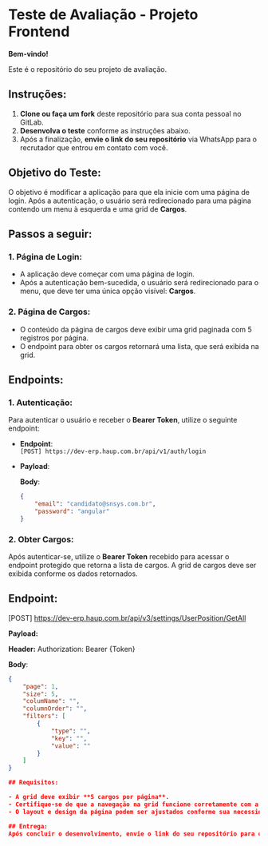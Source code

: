 # Teste de Avaliação - Projeto Frontend

**Bem-vindo!**

Este é o repositório do seu projeto de avaliação. 

## Instruções:

1. **Clone ou faça um fork** deste repositório para sua conta pessoal no GitLab.
2. **Desenvolva o teste** conforme as instruções abaixo.
3. Após a finalização, **envie o link do seu repositório** via WhatsApp para o recrutador que entrou em contato com você.

## Objetivo do Teste:

O objetivo é modificar a aplicação para que ela inicie com uma página de login. Após a autenticação, o usuário será redirecionado para uma página contendo um menu à esquerda e uma grid de **Cargos**.

## Passos a seguir:

### 1. Página de Login:
- A aplicação deve começar com uma página de login.
- Após a autenticação bem-sucedida, o usuário será redirecionado para o menu, que deve ter uma única opção visível: **Cargos**.

### 2. Página de Cargos:
- O conteúdo da página de cargos deve exibir uma grid paginada com 5 registros por página.
- O endpoint para obter os cargos retornará uma lista, que será exibida na grid.

## Endpoints:

### 1. Autenticação:
Para autenticar o usuário e receber o **Bearer Token**, utilize o seguinte endpoint:

- **Endpoint**:  
  `[POST] https://dev-erp.haup.com.br/api/v1/auth/login`
  
- **Payload**: 

  **Body**:

  ```json
  {
      "email": "candidato@snsys.com.br",
      "password": "angular"
  }

### 2. Obter Cargos:

Após autenticar-se, utilize o **Bearer Token** recebido para acessar o endpoint protegido que retorna a lista de cargos. A grid de cargos deve ser exibida conforme os dados retornados.

## Endpoint:
  [POST] https://dev-erp.haup.com.br/api/v3/settings/UserPosition/GetAll

  **Payload:**

  **Header:**
  Authorization: Bearer {Token}

  **Body**:

  ```json
  {
      "page": 1,
      "size": 5,
      "columName": "",
      "columnOrder": "",
      "filters": [
          {
              "type": "",
              "key": "",
              "value": ""
          }
      ]
  }

## Requisitos:

- A grid deve exibir **5 cargos por página**.
- Certifique-se de que a navegação na grid funcione corretamente com a paginação.
- O layout e design da página podem ser ajustados conforme sua necessidade, mas a funcionalidade descrita deve ser atendida.

## Entrega:
Após concluir o desenvolvimento, envie o link do seu repositório para o recrutador via WhatsApp. Certifique-se de que o código esteja devidamente comitado e pronto para revisão.